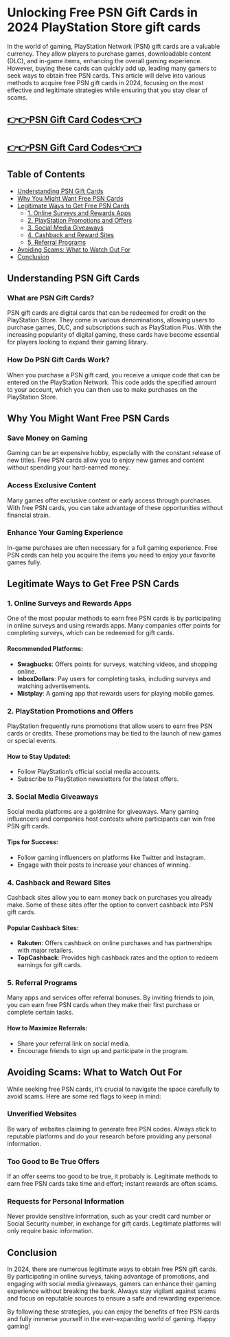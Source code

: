 # Unlocking Free PSN Gift Cards in 2024 PlayStation Store gift cards

In the world of gaming, PlayStation Network (PSN) gift cards are a valuable currency. They allow players to purchase games, downloadable content (DLC), and in-game items, enhancing the overall gaming experience. However, buying these cards can quickly add up, leading many gamers to seek ways to obtain free PSN cards. This article will delve into various methods to acquire free PSN gift cards in 2024, focusing on the most effective and legitimate strategies while ensuring that you stay clear of scams.

[👉👉PSN Gift Card Codes👈👈](https://todaylink.site/freegiftcard/)
--
[👉👉PSN Gift Card Codes👈👈](https://todaylink.site/freegiftcard/)
-


## Table of Contents

- [Understanding PSN Gift Cards](#understanding-psn-gift-cards)
- [Why You Might Want Free PSN Cards](#why-you-might-want-free-psn-cards)
- [Legitimate Ways to Get Free PSN Cards](#legitimate-ways-to-get-free-psn-cards)
  - [1. Online Surveys and Rewards Apps](#1-online-surveys-and-rewards-apps)
  - [2. PlayStation Promotions and Offers](#2-playstation-promotions-and-offers)
  - [3. Social Media Giveaways](#3-social-media-giveaways)
  - [4. Cashback and Reward Sites](#4-cashback-and-reward-sites)
  - [5. Referral Programs](#5-referral-programs)
- [Avoiding Scams: What to Watch Out For](#avoiding-scams-what-to-watch-out-for)
- [Conclusion](#conclusion)

## Understanding PSN Gift Cards

### What are PSN Gift Cards?

PSN gift cards are digital cards that can be redeemed for credit on the PlayStation Store. They come in various denominations, allowing users to purchase games, DLC, and subscriptions such as PlayStation Plus. With the increasing popularity of digital gaming, these cards have become essential for players looking to expand their gaming library.

### How Do PSN Gift Cards Work?

When you purchase a PSN gift card, you receive a unique code that can be entered on the PlayStation Network. This code adds the specified amount to your account, which you can then use to make purchases on the PlayStation Store.

## Why You Might Want Free PSN Cards

### Save Money on Gaming

Gaming can be an expensive hobby, especially with the constant release of new titles. Free PSN cards allow you to enjoy new games and content without spending your hard-earned money.

### Access Exclusive Content 

Many games offer exclusive content or early access through purchases. With free PSN cards, you can take advantage of these opportunities without financial strain.

### Enhance Your Gaming Experience

In-game purchases are often necessary for a full gaming experience. Free PSN cards can help you acquire the items you need to enjoy your favorite games fully.

## Legitimate Ways to Get Free PSN Cards

### 1. Online Surveys and Rewards Apps

One of the most popular methods to earn free PSN cards is by participating in online surveys and using rewards apps. Many companies offer points for completing surveys, which can be redeemed for gift cards.

#### Recommended Platforms:
- **Swagbucks**: Offers points for surveys, watching videos, and shopping online.
- **InboxDollars**: Pay users for completing tasks, including surveys and watching advertisements.
- **Mistplay**: A gaming app that rewards users for playing mobile games.

### 2. PlayStation Promotions and Offers

PlayStation frequently runs promotions that allow users to earn free PSN cards or credits. These promotions may be tied to the launch of new games or special events.

#### How to Stay Updated:
- Follow PlayStation’s official social media accounts.
- Subscribe to PlayStation newsletters for the latest offers.

### 3. Social Media Giveaways

Social media platforms are a goldmine for giveaways. Many gaming influencers and companies host contests where participants can win free PSN gift cards.

#### Tips for Success:
- Follow gaming influencers on platforms like Twitter and Instagram.
- Engage with their posts to increase your chances of winning.

### 4. Cashback and Reward Sites

Cashback sites allow you to earn money back on purchases you already make. Some of these sites offer the option to convert cashback into PSN gift cards.

#### Popular Cashback Sites:
- **Rakuten**: Offers cashback on online purchases and has partnerships with major retailers.
- **TopCashback**: Provides high cashback rates and the option to redeem earnings for gift cards.

### 5. Referral Programs

Many apps and services offer referral bonuses. By inviting friends to join, you can earn free PSN cards when they make their first purchase or complete certain tasks.

#### How to Maximize Referrals:
- Share your referral link on social media.
- Encourage friends to sign up and participate in the program.

## Avoiding Scams: What to Watch Out For

While seeking free PSN cards, it’s crucial to navigate the space carefully to avoid scams. Here are some red flags to keep in mind:

### Unverified Websites

Be wary of websites claiming to generate free PSN codes. Always stick to reputable platforms and do your research before providing any personal information.

### Too Good to Be True Offers

If an offer seems too good to be true, it probably is. Legitimate methods to earn free PSN cards take time and effort; instant rewards are often scams.

### Requests for Personal Information

Never provide sensitive information, such as your credit card number or Social Security number, in exchange for gift cards. Legitimate platforms will only require basic information.

## Conclusion

In 2024, there are numerous legitimate ways to obtain free PSN gift cards. By participating in online surveys, taking advantage of promotions, and engaging with social media giveaways, gamers can enhance their gaming experience without breaking the bank. Always stay vigilant against scams and focus on reputable sources to ensure a safe and rewarding experience.

By following these strategies, you can enjoy the benefits of free PSN cards and fully immerse yourself in the ever-expanding world of gaming. Happy gaming!
